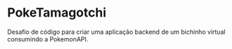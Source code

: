 # PokeTamagotchi
Desafio de código para criar uma aplicação backend de um bichinho virtual consumindo a PokemonAPI.
